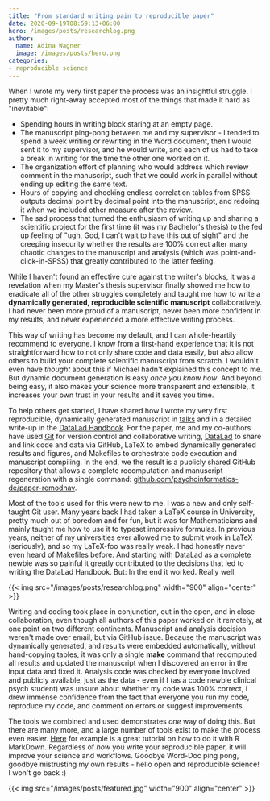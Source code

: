 ```yaml
---
title: "From standard writing pain to reproducible paper"
date: 2020-09-19T08:59:13+06:00
hero: /images/posts/researchlog.png
author:
  name: Adina Wagner
  image: /images/posts/hero.png
categories:
- reproducible science
---
```


When I wrote my very first paper the process was an insightful struggle.
I pretty much right-away accepted most of the things that made it hard as "inevitable": 
- Spending hours in writing block staring at an empty page.
- The manuscript ping-pong between me and my supervisor - I tended to spend a week writing or rewriting in the Word document, then I would sent it to my supervisor, and he would write, and each of us had to take a break in writing for the time the other one worked on it.
- The organization effort of planning who would address which review comment in the manuscript, such that we could work in parallel without ending up editing the same text.
- Hours of copying and checking endless correlation tables from SPSS outputs decimal point by decimal point into the manuscript, and redoing it when we included other measure after the review.
- The sad process that turned the enthusiasm of writing up and sharing a scientific project for the first time (it was my Bachelor's thesis) to the fed up feeling of "ugh, God, I can't wait to have this out of sight" and the creeping insecurity whether the results are 100% correct after many chaotic changes to the manuscript and analysis (which was point-and-click-in-SPSS) that greatly contributed to the latter feeling.


While I haven't found an effective cure against the writer's blocks, it was a revelation when my Master's thesis supervisor finally showed me how to eradicate all of the other struggles completely and taught me how to write a **dynamically generated, reproducible scientific manuscript** collaboratively.
I had never been more proud of a manuscript, never been more confident in my results, and never experienced a more effective writing process.

This way of writing has become my default, and I can whole-heartily recommend to everyone.
I know from a first-hand experience that it is not straightforward how to not only share code and data easily, but also allow others to build your complete scientific manuscript from scratch.
I wouldn't even have *thought* about this if Michael hadn't explained this concept to me.
But dynamic document generation is easy *once you know how*.
And beyond being easy, it also makes your science more transparent and extensible, it increases your own trust in your results and it saves you time.

To help others get started, I have shared how I wrote my very first reproducible, dynamically generated manuscript in [talks](https://github.com/datalad-handbook/course/blob/master/talks/PDFs/reproduciblepaper_INM7seminar_wagner.pdf) and in a detailed write-up in the [DataLad Handbook](http://handbook.datalad.org/en/latest/usecases/reproducible-paper.html).
For the paper, me and my co-authors have used [Git](https://www.git-scm.com) for version control and collaborative writing, [DataLad](http://www.datalad.org) to share and link code and data via GitHub, LaTeX to embed dynamically generated results and figures, and Makefiles to orchestrate code execution and manuscript compiling.
In the end, we the result is a publicly shared GitHub repository that allows a complete recomputation and manuscript regeneration with a single command: [github.com/psychoinformatics-de/paper-remodnav](https://github.com/psychoinformatics-de/paper-remodnav/).

Most of the tools used for this were new to me.
I was a new and only self-taught Git user.
Many years back I had taken a LaTeX course in University, pretty much out of boredom and for fun, but it was for Mathematicians and mainly taught me how to use it to typeset impressive formulas.
In previous years, neither of my universities ever allowed me to submit work in LaTeX (seriously), and so my LaTeX-foo was really weak.
I had honestly never even heard of Makefiles before.
And starting with DataLad as a complete newbie was so painful it greatly contributed to the decisions that led to writing the DataLad Handbook.
But: In the end it worked. Really well.

{{< img src="/images/posts/researchlog.png" width="900" align="center" >}}
 
Writing and coding took place in conjunction, out in the open, and in close collaboration, even though all authors of this paper worked on it remotely, at one point on two different continents.
Manuscript and analysis decision weren't made over email, but via GitHub issue.
Because the manuscript was dynamically generated, and results were embedded automatically, without hand-copying tables, it was only a single **make** command that recomputed all results and updated the manuscript when I discovered an error in the input data and fixed it.
Analysis code was checked by everyone involved and publicly available, just as the data - even if I (as a code newbie clinical psych student) was unsure about whether my code was 100% correct, I drew immense confidence from the fact that everyone you run my code, reproduce my code, and comment on errors or suggest improvements.


The tools we combined and used demonstrates *one* way of doing this.
But there are many more, and a large number of tools exist to make the process even easier.
[Here](https://psyarxiv.com/8xzqy/) for example is a great tutorial on how to do it with R MarkDown.
Regardless of *how* you write your reproducible paper, it will improve your science and workflows.
Goodbye Word-Doc ping pong, goodbye mistrusting my own results - hello open and reproducible science!
I won't go back :)

{{< img src="/images/posts/featured.jpg" width="900" align="center" >}}
